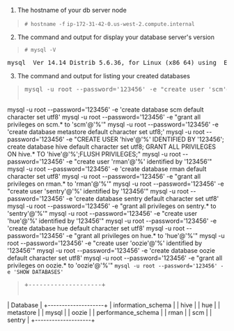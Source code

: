 1. The hostname of your db server node
>`# hostname -f`
>`ip-172-31-42-0.us-west-2.compute.internal
`
2. The command and output for display your database server's version
>`# mysql -V`
<pre>mysql  Ver 14.14 Distrib 5.6.36, for Linux (x86_64) using  EditLine wrapper
</pre>
3. The command and output for listing your created databases
><pre>mysql -u root --password='123456' -e "create user 'scm'@'%' identified by '123456'"
mysql -u root --password='123456' -e 'create database scm default character set utf8'
mysql -u root --password='123456' -e "grant all privileges on scm.* to 'scm'@'%'"
mysql -u root --password='123456' -e 'create database metastore default character set utf8;'
mysql -u root --password='123456' -e "CREATE USER 'hive'@'%' IDENTIFIED BY '123456'; create database hive default character set utf8; GRANT ALL PRIVILEGES ON hive.* TO 'hive'@'%';FLUSH PRIVILEGES;"
mysql -u root --password='123456' -e "create user 'rman'@'%' identified by '123456'"
mysql -u root --password='123456' -e 'create database rman default character set utf8'
mysql -u root --password='123456' -e "grant all privileges on rman.* to 'rman'@'%'"
mysql -u root --password='123456' -e "create user 'sentry'@'%' identified by '123456'"
mysql -u root --password='123456' -e 'create database sentry default character set utf8'
mysql -u root --password='123456' -e "grant all privileges on sentry.* to 'sentry'@'%'"
mysql -u root --password='123456' -e "create user 'hue'@'%' identified by '123456'"
mysql -u root --password='123456' -e 'create database hue default character set utf8'
mysql -u root --password='123456' -e "grant all privileges on hue.* to 'hue'@'%'"
mysql -u root --password='123456' -e "create user 'oozie'@'%' identified by '123456'"
mysql -u root --password='123456' -e 'create database oozie default character set utf8'
mysql -u root --password='123456' -e "grant all privileges on oozie.* to 'oozie'@'%'"</pre>
`mysql -u root --password='123456' -e 'SHOW DATABASES'`
><pre>+--------------------+
| Database           |
+--------------------+
| information_schema |
| hive               |
| hue                |
| metastore          |
| mysql              |
| oozie              |
| performance_schema |
| rman               |
| scm                |
| sentry             |
+--------------------+
</pre>
